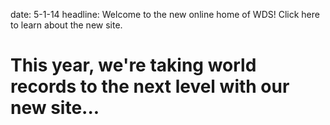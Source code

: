 date: 5-1-14
headline: Welcome to the new online home of WDS! Click here to learn about the new site.

# This year, we're taking world records to the next level with our new site...


